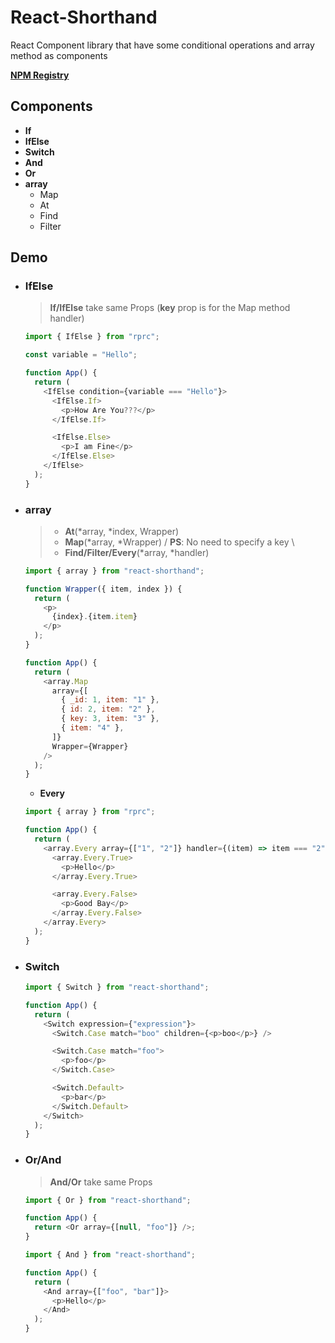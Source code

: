 # React-Shorthand

React Component library that have some conditional operations and array method as components

**[NPM Registry](https://www.npmjs.com/package/react-shorthand)**

## Components

- **If**
- **IfElse**
- **Switch**
- **And**
- **Or**
- **array**
  - Map
  - At
  - Find
  - Filter

## Demo

- ### IfElse

  > **If/IfElse** take same Props (**key** prop is for the Map method handler)

  ```javascript
  import { IfElse } from "rprc";

  const variable = "Hello";

  function App() {
    return (
      <IfElse condition={variable === "Hello"}>
        <IfElse.If>
          <p>How Are You???</p>
        </IfElse.If>

        <IfElse.Else>
          <p>I am Fine</p>
        </IfElse.Else>
      </IfElse>
    );
  }
  ```

- ### **array**

  > - **At**(\*array, \*index, Wrapper)
  > - **Map**(\*array, \*Wrapper) / **PS**: No need to specify a key \
  > - **Find/Filter/Every**(\*array, \*handler)

  ```javascript
  import { array } from "react-shorthand";

  function Wrapper({ item, index }) {
    return (
      <p>
        {index}.{item.item}
      </p>
    );
  }

  function App() {
    return (
      <array.Map
        array={[
          { _id: 1, item: "1" },
          { id: 2, item: "2" },
          { key: 3, item: "3" },
          { item: "4" },
        ]}
        Wrapper={Wrapper}
      />
    );
  }
  ```

  - **Every**

  ```javascript
  import { array } from "rprc";

  function App() {
    return (
      <array.Every array={["1", "2"]} handler={(item) => item === "2"}>
        <array.Every.True>
          <p>Hello</p>
        </array.Every.True>

        <array.Every.False>
          <p>Good Bay</p>
        </array.Every.False>
      </array.Every>
    );
  }
  ```

- ### **Switch**

  ```javascript
  import { Switch } from "react-shorthand";

  function App() {
    return (
      <Switch expression={"expression"}>
        <Switch.Case match="boo" children={<p>boo</p>} />

        <Switch.Case match="foo">
          <p>foo</p>
        </Switch.Case>

        <Switch.Default>
          <p>bar</p>
        </Switch.Default>
      </Switch>
    );
  }
  ```

- ### **Or/And**

  > **And/Or** take same Props

  ```javascript
  import { Or } from "react-shorthand";

  function App() {
    return <Or array={[null, "foo"]} />;
  }
  ```

  ```javascript
  import { And } from "react-shorthand";

  function App() {
    return (
      <And array={["foo", "bar"]}>
        <p>Hello</p>
      </And>
    );
  }
  ```
